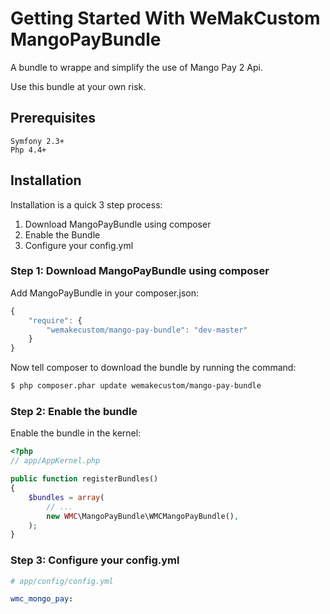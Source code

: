 Getting Started With WeMakCustom MangoPayBundle
==============

A bundle to wrappe and simplify the use of Mango Pay 2 Api.

Use this bundle at your own risk.

## Prerequisites

    Symfony 2.3+
    Php 4.4+

## Installation

Installation is a quick 3 step process:

1. Download MangoPayBundle using composer
2. Enable the Bundle
3. Configure your config.yml

### Step 1: Download MangoPayBundle using composer

Add MangoPayBundle in your composer.json:

```js
{
    "require": {
        "wemakecustom/mango-pay-bundle": "dev-master"
    }
}
```

Now tell composer to download the bundle by running the command:

``` bash
$ php composer.phar update wemakecustom/mango-pay-bundle
```

### Step 2: Enable the bundle

Enable the bundle in the kernel:

``` php
<?php
// app/AppKernel.php

public function registerBundles()
{
    $bundles = array(
        // ...
        new WMC\MangoPayBundle\WMCMangoPayBundle(),
    );
}
```

### Step 3: Configure your config.yml

``` yaml
# app/config/config.yml

wmc_mongo_pay:

```